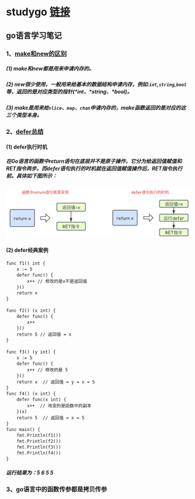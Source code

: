 # studygo [链接](https://www.liwenzhou.com/posts/Go/go_menu/)
## go语言学习笔记
### 1、[make和new的区别](https://www.liwenzhou.com/posts/Go/07_pointer/)
#####  (1) make和new都是用来申请内存的。
#####  (2) new很少使用，一般用来给基本的数据结构申请内存，例如:`int`,`string`,`bool`等，返回的是对应类型的指针(\*int、\*string、\*bool)。
#####  (3) make是用来给`slice`、`map`、`chan`申请内存的，make函数返回的是对应的这三个类型本身。

### 2、[defer总结](https://www.liwenzhou.com/posts/Go/09_function/)
#### (1) defer执行时机
##### 在Go语言的函数中return语句在底层并不是原子操作，它分为给返回值赋值和RET指令两步。而defer语句执行的时机就在返回值赋值操作后，RET指令执行前。具体如下图所示：
![](https://github.com/lsds888/image/blob/main/image_golang/%E6%88%AA%E5%B1%8F2021-02-14%20%E4%B8%8B%E5%8D%887.24.36.png)
#### (2) defer经典案例
```go,golang
func f1() int {
	x := 5
	defer func() {
		x++ // 修改的是x不是返回值
	}()
	return x
}

func f2() (x int) {
	defer func() {
		x++
	}()
	return 5 // 返回值 = x
}

func f3() (y int) {
	x := 5
	defer func() {
		x++ // 修改的是 5
	}()
	return x  // 返回值 = y = x = 5
}
func f4() (x int) {
	defer func(x int) {
		x++  // 改变的是函数中的副本
	}(x)
	return 5  // 返回值 = x = 5
}
func main() {
	fmt.Println(f1())
	fmt.Println(f2())
	fmt.Println(f3())
	fmt.Println(f4())
}
```
##### 运行结果为：5 6 5 5
### 3、go语言中的函数传参都是拷贝传参
